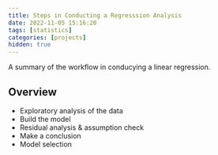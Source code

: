 ```yaml
---
title: Steps in Conducting a Regresssion Analysis
date: 2022-11-05 15:16:20
tags: [statistics]
categories: [projects]
hidden: true
---
```


A summary of the workflow in conducying a linear regression.

## Overview

- Exploratory analysis of the data
- Build the model
- Residual analysis & assumption check
- Make a conclusion
- Model selection